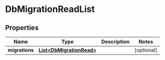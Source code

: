 

# DbMigrationReadList


## Properties

| Name | Type | Description | Notes |
|------------ | ------------- | ------------- | -------------|
|**migrations** | [**List&lt;DbMigrationRead&gt;**](DbMigrationRead.md) |  |  [optional] |



